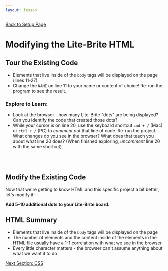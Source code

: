 ```yaml
---
layout: lesson
---
```


<a href="../">Back to Setup Page</a>

# Modifying the Lite-Brite HTML


## Tour the Existing Code

- Elements that live inside of the `body` tags will be displayed on the page (lines 11-27)
- Change the `NAME` on line 11 to your name or content of choice! Re-run the program to see the result.

### Explore to Learn:

- Look at the browser - how many Lite-Brite "dots" are being displayed? Can you identify the code that created those dots?
- While your cursor is on line 20, use the keyboard shortcut `cmd + /` (Mac) or `ctrl + /` (PC) to _comment out_ that line of code. Re-run the project. What changes do you see in the browser? What does that teach you about what line 20 does? (When finished exploring, _uncomment_ line 20 with the same shortcut)
<br>
<br>

<div class="try-it-new">
  <h2>Modify the Existing Code</h2>
  <p>Now that we're getting to know HTML and this specific project a bit better, let's modify it!</p>
  <p><strong>Add 5-10 additional dots to your Lite-Brite board.</strong></p>
</div>

## HTML Summary

- Elements that live inside of the `body` tags will be displayed on the page
- The number of elements and the content inside of the elements in the HTML file usually have a 1-1 correlation with what we see in the browser
- Every little character matters - the browser can't assume anything about what we want it to do

<a href="../css">Next Section: CSS</a>
